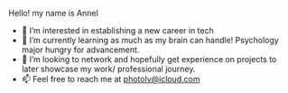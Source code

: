 Hello! my name is Annel 
- 👀 I’m interested in establishing a new career in tech
- 🌱 I’m currently learning as much as my brain can handle! Psychology major hungry for advancement.  
- 💞️ I’m looking to network and hopefully get experience on projects to later showcase my work/ professional journey.  
- 📫 Feel free to reach me at photolv@icloud.com

<!---
Annel702/Annel702 is a ✨ special ✨ repository because its `README.md` (this file) appears on your GitHub profile.
You can click the Preview link to take a look at your changes.
--->
